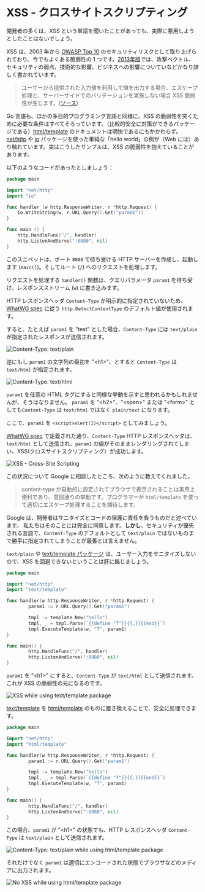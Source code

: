 XSS - クロスサイトスクリプティング
==========================

開発者の多くは、XSS という単語を聞いたことがあっても、実際に悪用しようとしたことはないでしょう。

XSS は、2003 年から [OWASP Top 10][0] のセキュリティリスクとして取り上げられており、今でもよくある脆弱性の 1 つです。[2013年版][1]では、攻撃ベクトル、セキュリティの弱点、技術的な影響、ビジネスへの影響についていなどかなり詳しく書かれています。

> ユーザーから提供された入力値を利用して値を出力する場合、エスケープ処理と、サーバーサイドでのバリデーションを実施しない場合 XSS 脆弱性が生じます。([ソース][1])

Go 言語も、ほかの多目的プログラミング言語と同様に、XSS の脆弱性を突くために必要な条件はすべてそろっています。（比較的安全に対策ができるパッケージである）[html/template][2] のドキュメントは明快であるにもかかわらず。[net/http][3] や [io][4] パッケージを使った単純な「hello world」の例が（Web には）あり触れています。実はこうしたサンプルは、XSS の脆弱性を抱えていることがあります。

以下のようなコードがあったとしましょう：

```go
package main

import "net/http"
import "io"

func handler (w http.ResponseWriter, r *http.Request) {
    io.WriteString(w, r.URL.Query().Get("param1"))
}

func main () {
    http.HandleFunc("/", handler)
    http.ListenAndServe(":8080", nil)
}
```

このスニペットは、ポート `8080` で待ち受ける HTTP サーバーを作成し、起動します
(`main()`)。そしてルート (`/`) へのリクエストを処理します。

リクエストを処理する `handler()` 関数は、クエリパラメータ `param1` を待ち受け、レスポンスストリーム (`w`) に書き込みます。

HTTP レスポンスヘッダ `Content-Type` が明示的に指定されていないため、[WhatWG spec][5] に従う
`http.DetectContentType` のデフォルト値が使用されます。

すると、たとえば `param1` を "test" とした場合、`Content-Type` には `text/plain` が指定されたレスポンスが送信されます。

![Content-Type: text/plain][content-type-text-plain]

逆にもし `param1` の文字列の最初を "&lt;h1&gt;"、とすると `Content-Type` は `text/html` が指定されます。

![Content-Type: text/html][content-type-text-html]

`param1` を任意の HTML タグにすると同様な挙動を示すと思われるかもしれませんが、そうはなりません。
`param1` を "&lt;h2&gt;"、"&lt;span&gt;" または "&lt;form&gt;" としても`Content-Type` は `text/html` ではなく `plain/text` になります。

ここで、`param1` を `<script>alert(1)</script>` としてみましょう。

[WhatWG spec][5] で定義された通り、`Content-Type` HTTP レスポンスヘッダは、`text/html` として送信され、`param1` の値がそのままレンダリングされてしまい、XSS(クロスサイトスクリプティング）が成功します。

![XSS - Cross-Site Scripting][cross-site-scripting]

この状況について Google に相談したところ、次のように教えてくれました。

> content-type が自動的に設定されてブラウザで表示されることは実用上便利であり、意図通りの挙動です。プログラマーが
> `html/template` を使って適切にエスケープ処理することを期待します。

Google は、開発者はサニタイズとコードの保護に責任を負うものだと述べています。
私たちはそのことには完全に同意します。**しかし**、セキュリティが優先される言語で、`Content-Type` のデフォルトとして `text/plain` ではないものまで勝手に指定されてしまうことが最善とは言えません。

`text/plain` や [text/template パッケージ][6] は、ユーザー入力をサニタイズしないので、XSS を回避できないということは肝に銘じましょう。

```go
package main

import "net/http"
import "text/template"

func handler(w http.ResponseWriter, r *http.Request) {
        param1 := r.URL.Query().Get("param1")

        tmpl := template.New("hello")
        tmpl, _ = tmpl.Parse(`{{define "T"}}{{.}}{{end}}`)
        tmpl.ExecuteTemplate(w, "T", param1)
}

func main() {
        http.HandleFunc("/", handler)
        http.ListenAndServe(":8080", nil)
}
```


`param1` を "&lt;h1&gt;" にすると、`Content-Type` が
`text/html` として送信されます。これが XSS の脆弱性の元になるのです。


![XSS while using text/template package][text-template-xss]


[text/template][6] を [html/template][2] のものに置き換えることで、安全に処理できます。

```go
package main

import "net/http"
import "html/template"

func handler(w http.ResponseWriter, r *http.Request) {
        param1 := r.URL.Query().Get("param1")

        tmpl := template.New("hello")
        tmpl, _ = tmpl.Parse(`{{define "T"}}{{.}}{{end}}`)
        tmpl.ExecuteTemplate(w, "T", param1)
}

func main() {
        http.HandleFunc("/", handler)
        http.ListenAndServe(":8080", nil)
}
```

この場合、`param1` が "&lt;h1&gt;" の状態でも、HTTP レスポンスヘッダ `Content-Type` は `text/plain` として送信されます。

![Content-Type: text/plain while using html/template package][html-template-plain-text]

それだけでなく `param1` は適切にエンコードされた状態でブラウザなどのメディアに出力されます。

![No XSS while using html/template package][html-template-noxss]

[exploit-of-a-mom]: images/exploit-of-a-mom.png
[content-type-text-plain]: images/text-plain.png
[content-type-text-html]: images/text-html.png
[cross-site-scripting]: images/xss.png
[text-template-xss]: images/text-template-xss.png
[html-template-plain-text]: images/html-template-plain-text.png
[html-template-noxss]: images/html-template-text-plain-noxss.png

[0]: https://www.owasp.org/index.php/Category:OWASP_Top_Ten_Project
[1]: https://www.owasp.org/index.php/Top_10_2013-A3-Cross-Site_Scripting_(XSS)
[2]: https://golang.org/pkg/html/template/
[3]: https://golang.org/pkg/net/http/
[4]: https://golang.org/pkg/io/
[5]: https://mimesniff.spec.whatwg.org/#rules-for-identifying-an-unknown-mime-typ
[6]: https://golang.org/pkg/text/template/
